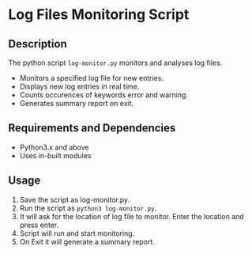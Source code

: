 # Log Files Monitoring Script

## Description

The python script `log-monitor.py` monitors and analyses log files.
- Monitors a specified log file for new entries.
- Displays new log entries in real time.
- Counts occurences of keywords error and warning.
- Generates summary report on exit.

## Requirements and Dependencies
- Python3.x and above
- Uses in-built modules

## Usage
1. Save the script as log-monitor.py.
2. Run the script as `python3 log-monitor.py`.
3. It will ask for the location of log file to monitor. Enter the location and press enter.
4. Script will run and start monitoring.
5. On Exit it will generate a summary report.

